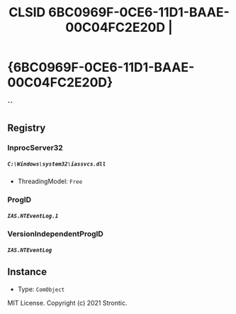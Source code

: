 ﻿---
title: "CLSID 6BC0969F-0CE6-11D1-BAAE-00C04FC2E20D | "
excerpt: What is COM-Object CLSID 6BC0969F-0CE6-11D1-BAAE-00C04FC2E20D?
---

# {6BC0969F-0CE6-11D1-BAAE-00C04FC2E20D}

### ``

## Registry


### InprocServer32

##### `C:\Windows\system32\iassvcs.dll`
* ThreadingModel: `Free`

### ProgID

##### `IAS.NTEventLog.1`

### VersionIndependentProgID

##### `IAS.NTEventLog`

## Instance

* Type: `ComObject`

MIT License. Copyright (c) 2021 Strontic.


